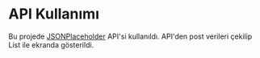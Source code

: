 # API Kullanımı

Bu projede [JSONPlaceholder](https://jsonplaceholder.typicode.com/posts) API'si kullanıldı. API'den post verileri çekilip List ile ekranda gösterildi.
